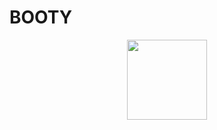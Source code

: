 # BOOTY

<div align="center"><img src="../../docs/tokenomics/img/rum.png" alt="" width="128"></div>

